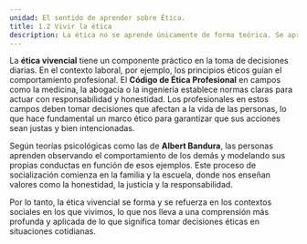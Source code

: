 ```yaml
---
unidad: El sentido de aprender sobre Ética.
title: 1.2 Vivir la ética
description: La ética no se aprende únicamente de forma teórica. Se aprende y se aplica en la vida cotidiana a través de la vivencia ética. En lugar de memorizar principios éticos, aprendemos a vivirlos mediante experiencias y ejemplos en nuestra interacción con el mundo.
---
```


La **ética vivencial** tiene un componente práctico en la toma de decisiones diarias. En el contexto laboral, por ejemplo, los principios éticos guían el comportamiento profesional. El **Código de Ética Profesional** en campos como la medicina, la abogacía o la ingeniería establece normas claras para actuar con responsabilidad y honestidad. Los profesionales en estos campos deben tomar decisiones que afectan a la vida de las personas, lo que hace fundamental un marco ético para garantizar que sus acciones sean justas y bien intencionadas.

Según teorías psicológicas como las de **Albert Bandura**, las personas aprenden observando el comportamiento de los demás y modelando sus propias conductas en función de esos ejemplos. Este proceso de socialización comienza en la familia y la escuela, donde nos enseñan valores como la honestidad, la justicia y la responsabilidad. 

Por lo tanto, la ética vivencial se forma y se refuerza en los contextos sociales en los que vivimos, lo que nos lleva a una comprensión más profunda y aplicada de lo que significa tomar decisiones éticas en situaciones cotidianas.
